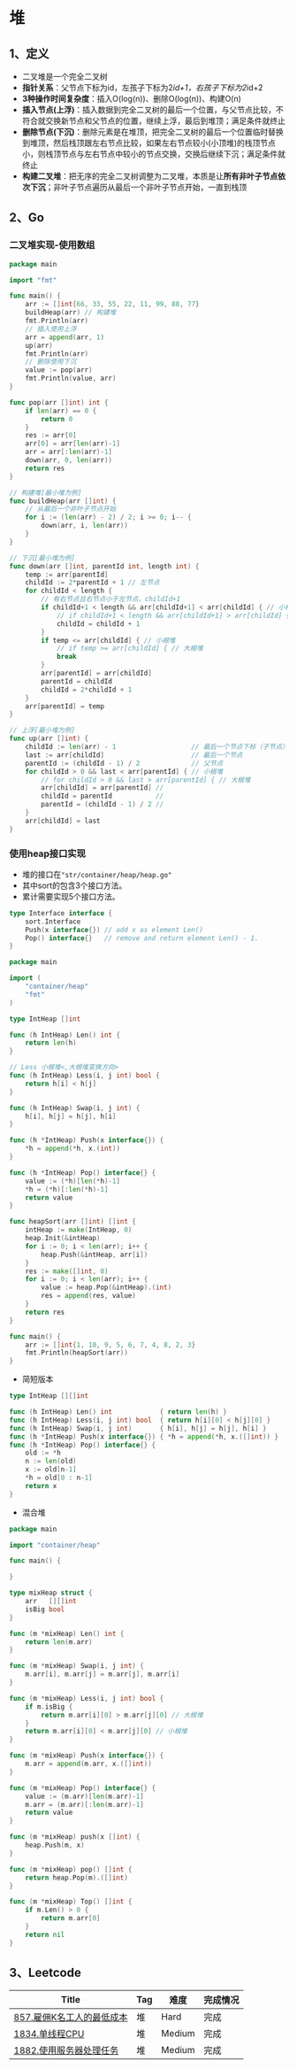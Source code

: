 # 堆

## 1、定义

- 二叉堆是一个完全二叉树
- **指针关系**：父节点下标为id，左孩子下标为2*id+1，右孩子下标为2*id+2
- **3种操作时间复杂度**：插入O(log(n))、删除O(log(n))、构建O(n)
- **插入节点(上浮)**：插入数据到完全二叉树的最后一个位置，与父节点比较，不符合就交换新节点和父节点的位置，继续上浮，最后到堆顶；满足条件就终止
- **删除节点(下沉)**：删除元素是在堆顶，把完全二叉树的最后一个位置临时替换到堆顶，然后栈顶跟左右节点比较，如果左右节点较小(小顶堆)的栈顶节点小，则栈顶节点与左右节点中较小的节点交换，交换后继续下沉；满足条件就终止
- **构建二叉堆**：把无序的完全二叉树调整为二叉堆，本质是让**所有非叶子节点依次下沉**；非叶子节点遍历从最后一个非叶子节点开始，一直到栈顶

## 2、Go

### 二叉堆实现-使用数组

```go
package main

import "fmt"

func main() {
	arr := []int{66, 33, 55, 22, 11, 99, 88, 77}
	buildHeap(arr) // 构建堆
	fmt.Println(arr)
	// 插入使用上浮
	arr = append(arr, 1)
	up(arr)
	fmt.Println(arr)
	// 删除使用下沉
	value := pop(arr)
	fmt.Println(value, arr)
}

func pop(arr []int) int {
	if len(arr) == 0 {
		return 0
	}
	res := arr[0]
	arr[0] = arr[len(arr)-1]
	arr = arr[:len(arr)-1]
	down(arr, 0, len(arr))
	return res
}

// 构建堆[最小堆为例]
func buildHeap(arr []int) {
	// 从最后一个非叶子节点开始
	for i := (len(arr) - 2) / 2; i >= 0; i-- {
		down(arr, i, len(arr))
	}
}

// 下沉[最小堆为例]
func down(arr []int, parentId int, length int) {
	temp := arr[parentId]
	childId := 2*parentId + 1 // 左节点
	for childId < length {
		// 有右节点且右节点小于左节点，childId+1
		if childId+1 < length && arr[childId+1] < arr[childId] { // 小根堆
			// if childId+1 < length && arr[childId+1] > arr[childId] { // 大根堆
			childId = childId + 1
		}
		if temp <= arr[childId] { // 小根堆
			// if temp >= arr[childId] { // 大根堆
			break
		}
		arr[parentId] = arr[childId]
		parentId = childId
		childId = 2*childId + 1
	}
	arr[parentId] = temp
}

// 上浮[最小堆为例]
func up(arr []int) {
	childId := len(arr) - 1                   // 最后一个节点下标（子节点）
	last := arr[childId]                      // 最后一个节点
	parentId := (childId - 1) / 2             // 父节点
	for childId > 0 && last < arr[parentId] { // 小根堆
		// for childId > 0 && last > arr[parentId] { // 大根堆
		arr[childId] = arr[parentId] //
		childId = parentId           //
		parentId = (childId - 1) / 2 //
	}
	arr[childId] = last
}
```

### 使用heap接口实现

- 堆的接口在`"str/container/heap/heap.go"`
- 其中sort的包含3个接口方法。
- 累计需要实现5个接口方法。
```go
type Interface interface {
	sort.Interface
	Push(x interface{}) // add x as element Len()
	Pop() interface{}   // remove and return element Len() - 1.
}
```

```go
package main

import (
	"container/heap"
	"fmt"
)

type IntHeap []int

func (h IntHeap) Len() int {
	return len(h)
}

// Less 小根堆<,大根堆变换方向>
func (h IntHeap) Less(i, j int) bool {
	return h[i] < h[j]
}

func (h IntHeap) Swap(i, j int) {
	h[i], h[j] = h[j], h[i]
}

func (h *IntHeap) Push(x interface{}) {
	*h = append(*h, x.(int))
}

func (h *IntHeap) Pop() interface{} {
	value := (*h)[len(*h)-1]
	*h = (*h)[:len(*h)-1]
	return value
}

func heapSort(arr []int) []int {
	intHeap := make(IntHeap, 0)
	heap.Init(&intHeap)
	for i := 0; i < len(arr); i++ {
		heap.Push(&intHeap, arr[i])
	}
	res := make([]int, 0)
	for i := 0; i < len(arr); i++ {
		value := heap.Pop(&intHeap).(int)
		res = append(res, value)
	}
	return res
}

func main() {
	arr := []int{1, 10, 9, 5, 6, 7, 4, 8, 2, 3}
	fmt.Println(heapSort(arr))
}
```

- 简短版本

```go
type IntHeap [][]int

func (h IntHeap) Len() int            { return len(h) }
func (h IntHeap) Less(i, j int) bool  { return h[i][0] < h[j][0] }
func (h IntHeap) Swap(i, j int)       { h[i], h[j] = h[j], h[i] }
func (h *IntHeap) Push(x interface{}) { *h = append(*h, x.([]int)) }
func (h *IntHeap) Pop() interface{} {
	old := *h
	n := len(old)
	x := old[n-1]
	*h = old[0 : n-1]
	return x
}
```

- 混合堆

```go
package main

import "container/heap"

func main() {

}

type mixHeap struct {
	arr   [][]int
	isBig bool
}

func (m *mixHeap) Len() int {
	return len(m.arr)
}

func (m *mixHeap) Swap(i, j int) {
	m.arr[i], m.arr[j] = m.arr[j], m.arr[i]
}

func (m *mixHeap) Less(i, j int) bool {
	if m.isBig {
		return m.arr[i][0] > m.arr[j][0] // 大根堆
	}
	return m.arr[i][0] < m.arr[j][0] // 小根堆
}

func (m *mixHeap) Push(x interface{}) {
	m.arr = append(m.arr, x.([]int))
}

func (m *mixHeap) Pop() interface{} {
	value := (m.arr)[len(m.arr)-1]
	m.arr = (m.arr)[:len(m.arr)-1]
	return value
}

func (m *mixHeap) push(x []int) {
	heap.Push(m, x)
}

func (m *mixHeap) pop() []int {
	return heap.Pop(m).([]int)
}

func (m *mixHeap) Top() []int {
	if m.Len() > 0 {
		return m.arr[0]
	}
	return nil
}
```

## 3、Leetcode

| Title                                                                               | Tag | 难度     | 完成情况 |
|-------------------------------------------------------------------------------------|-----|--------|------|
| [857.雇佣K名工人的最低成本](https://leetcode-cn.com/problems/minimum-cost-to-hire-k-workers/) | 堆   | Hard   | 完成   |
| [1834.单线程CPU](https://leetcode-cn.com/problems/single-threaded-cpu/)                | 堆   | Medium | 完成   |
| [1882.使用服务器处理任务](https://leetcode-cn.com/problems/process-tasks-using-servers/)     | 堆   | Medium | 完成   |
